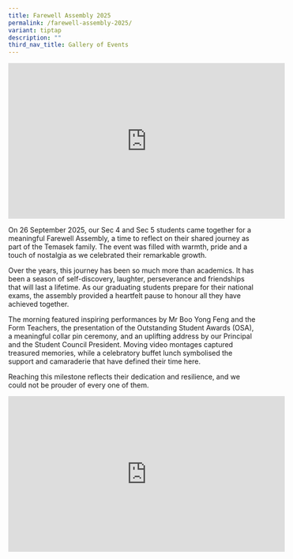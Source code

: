```yaml
---
title: Farewell Assembly 2025
permalink: /farewell-assembly-2025/
variant: tiptap
description: ""
third_nav_title: Gallery of Events
---
```

<div class="iframe-wrapper">
<iframe height="315" width="560" allowfullscreen="true" frameborder="0" src="https://www.youtube.com/embed/_eN7I_5d4vc?si=1xGkTfMStqW8gS9Q"></iframe>
</div>
<p>On 26 September 2025, our Sec 4 and Sec 5 students came together for a
meaningful Farewell Assembly, a time to reflect on their shared journey
as part of the Temasek family. The event was filled with warmth, pride
and a touch of nostalgia as we celebrated their remarkable growth.</p>
<p>Over the years, this journey has been so much more than academics. It
has been a season of self-discovery, laughter, perseverance and friendships
that will last a lifetime. As our graduating students prepare for their
national exams, the assembly provided a heartfelt pause to honour all they
have achieved together.</p>
<p>The morning featured inspiring performances by Mr Boo Yong Feng and the
Form Teachers, the presentation of the Outstanding Student Awards (OSA),
a meaningful collar pin ceremony, and an uplifting address by our Principal
and the Student Council President. Moving video montages captured treasured
memories, while a celebratory buffet lunch symbolised the support and camaraderie
that have defined their time here.</p>
<p>Reaching this milestone reflects their dedication and resilience, and
we could not be prouder of every one of them.</p>
<p></p>
<div class="iframe-wrapper">
<iframe height="315" width="560" allowfullscreen="true" frameborder="0" src="https://www.youtube.com/embed/YT4bfYcdpRU?si=fr2nIzGz_ve5bUQE"></iframe>
</div>
<p></p>